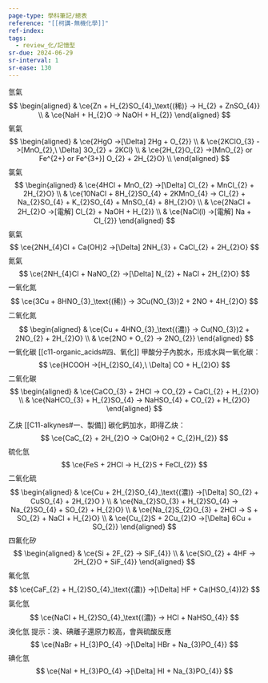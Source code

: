 ```yaml
---
page-type: 學科筆記/總表
reference: "[[柯講-無機化學]]"
ref-index: 
tags:
  - review_化/記憶型
sr-due: 2024-06-29
sr-interval: 1
sr-ease: 130
---
```

氫氣
$$
\begin{aligned}
 & \ce{Zn + H_{2}SO_{4}_\text{(稀)} -> H_{2} + ZnSO_{4}} \\
 & \ce{NaH + H_{2}O -> NaOH + H_{2}}
\end{aligned}
$$
氧氣
$$
\begin{aligned}
 & \ce{2HgO ->[\Delta] 2Hg + O_{2}} \\
 & \ce{2KClO_{3} ->[MnO_{2},\ \Delta] 3O_{2} + 2KCl} \\
 & \ce{2H_{2}O_{2} ->[MnO_{2} or Fe^{2+} or Fe^{3+}] O_{2} + 2H_{2}O} \\
\end{aligned}
$$
氯氣
$$
\begin{aligned}
 & \ce{4HCl + MnO_{2} ->[\Delta] Cl_{2} + MnCl_{2} + 2H_{2}O} \\
 & \ce{10NaCl + 8H_{2}SO_{4} + 2KMnO_{4} -> Cl_{2} + Na_{2}SO_{4} + K_{2}SO_{4} + MnSO_{4} + 8H_{2}O} \\
 & \ce{2NaCl + 2H_{2}O ->[電解] Cl_{2} + NaOH + H_{2}} \\
 & \ce{NaCl(l) ->[電解] Na + Cl_{2}}
\end{aligned}
$$
氨氣
$$
\ce{2NH_{4}Cl + Ca(OH)2 ->[\Delta] 2NH_{3} + CaCl_{2} + 2H_{2}O}
$$
氮氣
$$
\ce{2NH_{4}Cl + NaNO_{2} ->[\Delta] N_{2} + NaCl + 2H_{2}O}
$$
一氧化氮
$$
\ce{3Cu + 8HNO_{3}_\text{(稀)} -> 3Cu(NO_{3})2 + 2NO + 4H_{2}O}
$$
二氧化氮
$$
\begin{aligned}
 & \ce{Cu + 4HNO_{3}_\text{(濃)} -> Cu(NO_{3})2 + 2NO_{2} + 2H_{2}O} \\
 & \ce{2NO + O_{2} -> 2NO_{2}}
\end{aligned}
$$
一氧化碳
[[c11-organic_acids#四、氧化]] 甲酸分子內脫水，形成水與一氧化碳：
$$
\ce{HCOOH ->[H_{2}SO_{4},\ \Delta] CO + H_{2}O}
$$
二氧化碳
$$
\begin{aligned}
 & \ce{CaCO_{3} + 2HCl -> CO_{2} + CaCl_{2} + H_{2}O} \\
 & \ce{NaHCO_{3} + H_{2}SO_{4} -> NaHSO_{4} + CO_{2} + H_{2}O}
\end{aligned}
$$

乙炔
[[C11-alkynes#一、製備]] 碳化鈣加水，即得乙炔：
$$
\ce{CaC_{2} + 2H_{2}O -> Ca(OH)2 + C_{2}H_{2}}
$$
硫化氫
$$
\ce{FeS + 2HCl -> H_{2}S + FeCl_{2}}
$$
二氧化硫
$$
\begin{aligned}
 & \ce{Cu + 2H_{2}SO_{4}_\text{(濃)} ->[\Delta] SO_{2} + CuSO_{4} + 2H_{2}O } \\
 & \ce{Na_{2}SO_{3} + H_{2}SO_{4} -> Na_{2}SO_{4} + SO_{2} + H_{2}O} \\
 & \ce{Na_{2}S_{2}O_{3} + 2HCl -> S + SO_{2} + NaCl + H_{2}O} \\
 & \ce{Cu_{2}S + 2Cu_{2}O ->[\Delta] 6Cu + SO_{2}}
\end{aligned}
$$
四氟化矽
$$
\begin{aligned}
 & \ce{Si + 2F_{2} -> SiF_{4}} \\
 & \ce{SiO_{2} + 4HF -> 2H_{2}O + SiF_{4}}
\end{aligned}
$$
氟化氫
$$
\ce{CaF_{2} + H_{2}SO_{4}_\text{(濃)} ->[\Delta] HF + Ca(HSO_{4})2}
$$
氯化氫
$$
\ce{NaCl + H_{2}SO_{4}_\text{(濃)} -> HCl + NaHSO_{4}}
$$
溴化氫
提示：溴、碘離子還原力較高，會與硫酸反應
$$
\ce{NaBr + H_{3}PO_{4} ->[\Delta] HBr + Na_{3}PO_{4}}
$$
碘化氫
$$
\ce{NaI + H_{3}PO_{4} ->[\Delta] HI + Na_{3}PO_{4}}
$$
